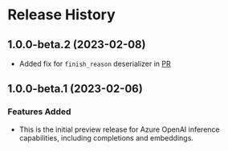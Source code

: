 # Release History

## 1.0.0-beta.2 (2023-02-08)
- Added fix for `finish_reason` deserializer in [PR](https://github.com/Azure/azure-sdk-for-net/pull/33833)

## 1.0.0-beta.1 (2023-02-06)

### Features Added

- This is the initial preview release for Azure OpenAI inference capabilities, including completions and embeddings.
